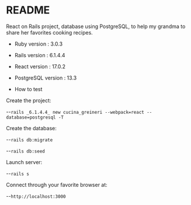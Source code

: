 # README

React on Rails project, database using PostgreSQL, to help my grandma to share her favorites cooking recipes.

* Ruby version : 3.0.3
* Rails version : 6.1.4.4
* React version : 17.0.2
* PostgreSQL version : 13.3

* How to test

Create the project:
  
  --`rails _6.1.4.4_ new cucina_greineri --webpack=react --database=postgresql -T`

Create the database:
  
  --`rails db:migrate`

  --`rails db:seed`

Launch server:
  
  --`rails s`

Connect through your favorite browser at:
  
  --`http://localhost:3000`
  
